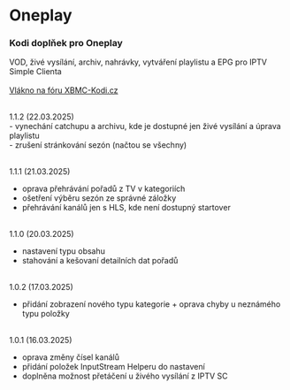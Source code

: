<h1>Oneplay</h1>
<p>
<h3>Kodi doplňek pro Oneplay</h3>
<p>
VOD, živé vysílání, archiv, nahrávky, vytváření playlistu a EPG pro IPTV Simple Clienta<br><br>
<a href="https://www.xbmc-kodi.cz/prispevek-oneplay">Vlákno na fóru XBMC-Kodi.cz</a><br><br>
</p>
<p>
1.1.2 (22.03.2025)<br>
- vynechání catchupu a archivu, kde je dostupné jen živé vysílání a úprava playlistu<br>
- zrušení stránkování sezón (načtou se všechny)<br><br>

1.1.1 (21.03.2025)<br>
- oprava přehrávání pořadů z TV v kategoriích<br>
- ošetření výběru sezón ze správné záložky<br>
- přehrávání kanálů jen s HLS, kde není dostupný startover<br><br>

1.1.0 (20.03.2025)<br>
- nastavení typu obsahu<br>
- stahování a kešovaní detailních dat pořadů<br><br>

1.0.2 (17.03.2025)<br>
- přidání zobrazení nového typu kategorie + oprava chyby u neznámého typu položky<br><br>

1.0.1 (16.03.2025)<br>
- oprava změny čísel kanálů<br>
- přidání položek InputStream Helperu do nastavení<br>
- doplněna možnost přetáčení u živého vysílání z IPTV SC<br><br>
</p>
